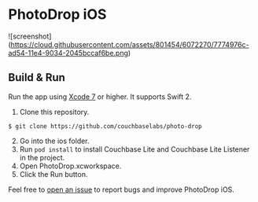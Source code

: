 PhotoDrop iOS
=============

![screenshot] (https://cloud.githubusercontent.com/assets/801454/6072270/7774976c-ad54-11e4-9034-2045bccaf6be.png)

## Build & Run

Run the app using [Xcode 7](https://developer.apple.com/xcode/downloads/) or higher. It supports Swift 2.

1. Clone this repository.

 ```
 $ git clone https://github.com/couchbaselabs/photo-drop
 ```
2. Go into the ios folder.
3. Run `pod install` to install Couchbase Lite and Couchbase Lite Listener in the project.
4. Open PhotoDrop.xcworkspace.
5. Click the Run button.

Feel free to [open an issue](https://github.com/couchbaselabs/photo-drop/issues/new) to report bugs and improve 
PhotoDrop iOS.

[CBL_DOWNLOAD]: http://www.couchbase.com/nosql-databases/downloads#Couchbase_Mobile